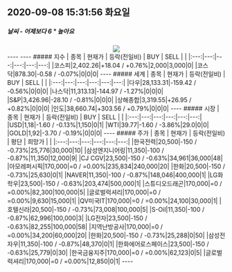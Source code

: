 ##  2020-09-08 15:31:56   화요일 
##### 날씨   -   어제보다 6 ° 높아요
<center><img src="../img/naver_weather_week.png"></center>
----
----
##### 지수
| 종목 | 현재가 | 등락(전일비) | BUY | SELL |   |
|:---:|---:|---:|---:|---:|---:|
|코스피|2,402.26|+18.04  /  +0.76%|2,000|3,000|0|
|코스닥|878.30|-0.58  /  -0.07%|0|0|0|
----
##### 세계
| 종목 | 현재가 | 등락(전일비) | BUY | SELL |   |
|:---:|---:|---:|---:|---:|---:|
|다우|28,133.31|-159.42  /  -0.56%|0|0|0|
|나스닥|11,313.13|-144.97  /  -1.27%|0|0|0|
|S&P|3,426.96|-28.10  /  -0.81%|0|0|0|
|상해종합|3,319.55|+26.95  /  +0.82%|0|0|0|
|인도|38,660.74|+303.56  /  +0.79%|0|0|0|
----
##### 시장
| 종목 | 현재가 | 등락(전일비) | BUY | SELL |   |
|:---:|---:|---:|---:|---:|---:|
|USD|1,18|-1.60  /  -0.13%|1,150|0|1|
|WTI|39.77|-1.60  /  -3.86%|29.0|0|0|
|GOLD|1,92|-3.70  /  -0.19%|0|0|0|
----
##### 주가
| 종목 | 현재가 | 등락(전일비) | 평단 | 희망가 | |
|:---:|---:|---:|---:|---:|---:|
|한국전력|20,500|-150  /  -0.73%|25,776|30,000|10|
|삼성엔지니어링|11,350|-100  /  -0.87%|11,350|12,000|9|
|CJ CGV|23,500|-150  /  -0.63%|34,961|36,000|48|
|아모레퍼시픽|170,000|=0  /  =0.00%|235,834|240,000|20|
|한화|20,500|-150  /  -0.73%|25,630|0|1|
|NAVER|11,350|-100  /  -0.87%|148,046|400,000|1|
|LG화학우|23,500|-150  /  -0.63%|203,474|500,000|1|
|스튜디오드래곤|170,000|=0  /  =0.00%|82,300|100,000|5|
|글로벌럭셔리|170,000|=0  /  =0.00%|9,630|15,000|1|
|QV미국IT|170,000|=0  /  =0.00%|24,100|30,000|1|
|호텔신라|20,500|-150  /  -0.73%|73,008|100,000|5|
|S-Oil|11,350|-100  /  -0.87%|62,996|100,000|3|
|LG전자|23,500|-150  /  -0.63%|82,255|100,000|58|
|지역난방공사|170,000|=0  /  =0.00%|34,200|60,000|20|
|한화|20,500|-150  /  -0.73%|25,288|0|50|
|삼성전자우|11,350|-100  /  -0.87%|48,370|0|1|
|한화에어로스페이스|23,500|-150  /  -0.63%|25,779|0|30|
|한국금융지주|170,000|=0  /  =0.00%|62,123|0|5|
|글로벌럭셔리|170,000|=0  /  =0.00%|12,850|0|1|
----
